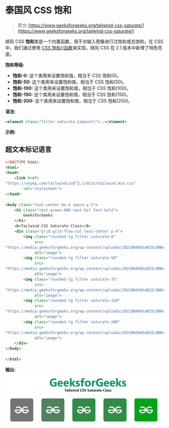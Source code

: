 # 泰国风 CSS 饱和

> 原文:[https://www.geeksforgeeks.org/tailwind-css-saturate/](https://www.geeksforgeeks.org/tailwind-css-saturate/)

顺风 CSS **饱和**类是一个内置函数，用于对输入图像进行过饱和或去饱和。在 CSS 中，我们通过使用 [CSS 饱和()函数](https://www.geeksforgeeks.org/css-Saturate-function/)来实现。顺风 CSS 在 2.1 版本中新增了特色亮度。

**饱和等级:**

*   **饱和-0:** 这个类用来设置饱和值，相当于 CSS 饱和(0)。
*   **饱和-50:** 这个类用来设置饱和值，相当于 CSS 饱和(50)。
*   **饱和-100:** 这个类用来设置饱和值，相当于 CSS 饱和(100)。
*   **饱和-150:** 这个类用来设置饱和值，相当于 CSS 饱和(150)。
*   **饱和-200:** 这个类用来设置饱和值，相当于 CSS 饱和(200)。

**语法:**

```html
<element class="filter saturate-{amount}">..</element>
```

**示例:**

## 超文本标记语言

```html
<!DOCTYPE html>
<html>
<head>
    <link href=
"https://unpkg.com/tailwindcss@^2.1/dist/tailwind.min.css"
        rel="stylesheet">
</head>

<body class="text-center mx-4 space-y-2">
    <h1 class="text-green-600 text-5xl font-bold">
        GeeksforGeeks
    </h1>
    <b>Tailwind CSS Saturate Class</b>
    <div class="grid grid-flow-col text-center p-4">
        <img class="rounded-lg filter saturate-0" 
             src=
"https://media.geeksforgeeks.org/wp-content/uploads/20210604014825/QNHrwL2q.jpg" 
             alt="image">
        <img class="rounded-lg filter saturate-50" 
             src=
"https://media.geeksforgeeks.org/wp-content/uploads/20210604014825/QNHrwL2q.jpg" 
             alt="image">
        <img class="rounded-lg filter saturate-75" 
             src=
"https://media.geeksforgeeks.org/wp-content/uploads/20210604014825/QNHrwL2q.jpg" 
             alt="image">
        <img class="rounded-lg filter saturate-110" 
             src=
"https://media.geeksforgeeks.org/wp-content/uploads/20210604014825/QNHrwL2q.jpg" 
             alt="image">
        <img class="rounded-lg filter saturate-200" 
             src=
"https://media.geeksforgeeks.org/wp-content/uploads/20210604014825/QNHrwL2q.jpg" 
             alt="image">
    </div>
</body>

</html>
```

**输出:**

![](img/9bd2a16706c224a71f85abaf8c268e8c.png)